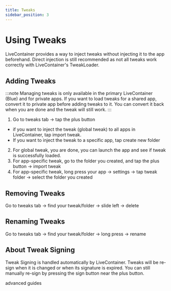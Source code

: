 ```yaml
---
title: Tweaks
sidebar_position: 3
---
```


# Using Tweaks

LiveContainer provides a way to inject tweaks without injecting it to the app beforehand. Direct injection is still recommended as not all tweaks work correctly with LiveContainer's TweakLoader.

## Adding Tweaks

:::note
Managing tweaks is only available in the primary LiveContainer (Blue) and for private apps. If you want to load tweaks for a shared app, convert it to private app before adding tweaks to it. You can convert it back when you are done and the tweak will still work.
:::

1. Go to tweaks tab -> tap the plus button
  - if you want to inject the tweak (global tweak) to all apps in LiveContainer, tap import tweak. 
  - If you want to inject the tweak to a specific app, tap create new folder
2. For global tweak, you are done, you can launch the app and see if tweak is successfully loaded.
3. For app-specific tweak, go to the folder you created, and tap the plus button -> import tweak
4. For app-specific tweak, long press your app -> settings -> tap tweak folder -> select the folder you created

## Removing Tweaks
Go to tweaks tab -> find your tweak/folder -> slide left -> delete

## Renaming Tweaks
Go to tweaks tab -> find your tweak/folder -> long press -> rename

## About Tweak Signing
Tweak Signing is handled automatically by LiveContainer. Tweaks will be re-sign when it is changed or when its signature is expired. You can still manually re-sign by pressing the sign button near the plus button.

advanced
guides